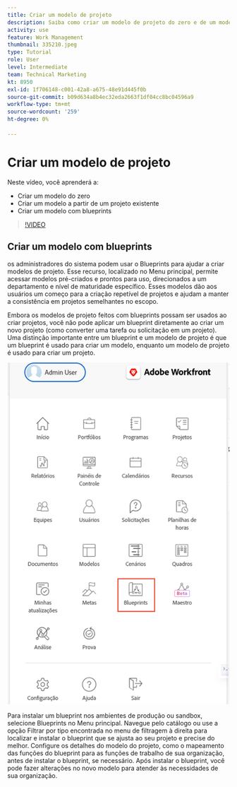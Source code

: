 ```yaml
---
title: Criar um modelo de projeto
description: Saiba como criar um modelo de projeto do zero e de um modelo existente.
activity: use
feature: Work Management
thumbnail: 335210.jpeg
type: Tutorial
role: User
level: Intermediate
team: Technical Marketing
kt: 8950
exl-id: 1f706148-c001-42a8-a675-48e91d445f0b
source-git-commit: b09d634a8b4ec32eda2663f1df04cc8bc04596a9
workflow-type: tm+mt
source-wordcount: '259'
ht-degree: 0%

---
```


# Criar um modelo de projeto

Neste vídeo, você aprenderá a:

* Criar um modelo do zero
* Criar um modelo a partir de um projeto existente
* Criar um modelo com blueprints

>[!VIDEO](https://video.tv.adobe.com/v/335210/?quality=12)

## Criar um modelo com blueprints

os administradores do sistema podem usar o Blueprints para ajudar a criar modelos de projeto. Esse recurso, localizado no Menu principal, permite acessar modelos pré-criados e prontos para uso, direcionados a um departamento e nível de maturidade específico. Esses modelos dão aos usuários um começo para a criação repetível de projetos e ajudam a manter a consistência em projetos semelhantes no escopo.

Embora os modelos de projeto feitos com blueprints possam ser usados ao criar projetos, você não pode aplicar um blueprint diretamente ao criar um novo projeto (como converter uma tarefa ou solicitação em um projeto). Uma distinção importante entre um blueprint e um modelo de projeto é que um blueprint é usado para criar um modelo, enquanto um modelo de projeto é usado para criar um projeto.

![Blueprints no Menu principal](assets/pt-blueprints-01.png)

Para instalar um blueprint nos ambientes de produção ou sandbox, selecione Blueprints no Menu principal. Navegue pelo catálogo ou use a opção Filtrar por tipo encontrada no menu de filtragem à direita para localizar e instalar o blueprint que se ajusta ao seu projeto e precise do melhor. Configure os detalhes do modelo do projeto, como o mapeamento das funções do blueprint para as funções de trabalho de sua organização, antes de instalar o blueprint, se necessário. Após instalar o blueprint, você pode fazer alterações no novo modelo para atender às necessidades de sua organização.
